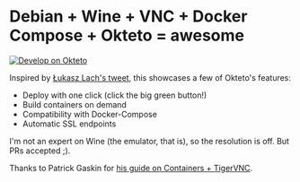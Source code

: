 # Debian + Wine + VNC + Docker Compose + Okteto = awesome

[![Develop on Okteto](https://okteto.com/develop-okteto.svg)](https://cloud.okteto.com/deploy)

Inspired by [Łukasz Lach's tweet](https://twitter.com/lach_dev/status/1385300108883943427), this showcases a few of Okteto's features:
- Deploy with one click (click the big green button!)
- Build containers on demand
- Compatibility with Docker-Compose
- Automatic SSL endpoints

I'm not an expert on Wine (the emulator, that is), so the resolution is off. But PRs accepted ;).

Thanks to Patrick Gaskin for [his guide on Containers + TigerVNC](https://www.digitalocean.com/community/tutorials/how-to-remotely-access-gui-applications-using-docker-and-caddy-on-debian-9).